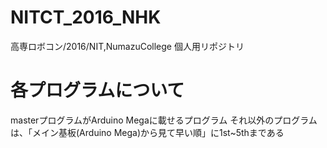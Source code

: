 # NITCT_2016_NHK
高専ロボコン/2016/NIT,NumazuCollege
個人用リポジトリ

# 各プログラムについて
masterプログラムがArduino Megaに載せるプログラム
それ以外のプログラムは、「メイン基板(Arduino Mega)から見て早い順」に1st~5thまである